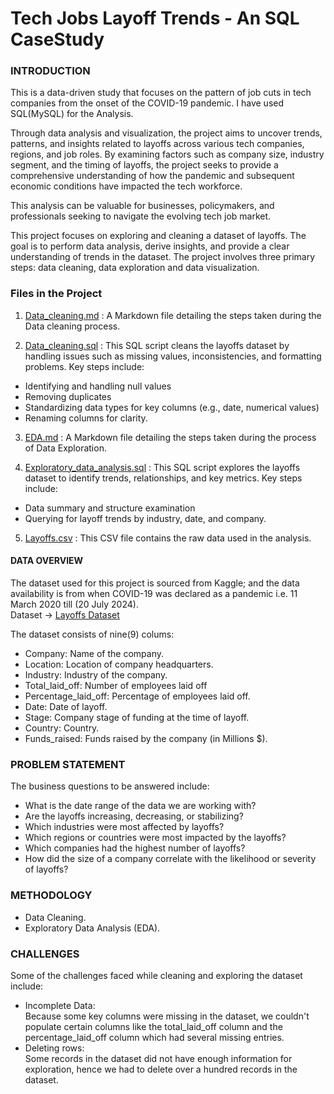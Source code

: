 # Tech Jobs Layoff Trends - An SQL CaseStudy
### INTRODUCTION
This is a data-driven study that focuses on the pattern of job cuts in tech companies from the onset of the COVID-19 pandemic. I have used SQL(MySQL) for the Analysis.

Through data analysis and visualization, the project aims to uncover trends, patterns, and insights related to layoffs across various tech companies, regions, and job roles. By examining factors such as company size, industry segment, and the timing of layoffs, the project seeks to provide a comprehensive understanding of how the pandemic and subsequent economic conditions have impacted the tech workforce. 

This analysis can be valuable for businesses, policymakers, and professionals seeking to navigate the evolving tech job market.  

This project focuses on exploring and cleaning a dataset of layoffs. The goal is to perform data analysis, derive insights, and provide a clear understanding of trends in the dataset. The project involves three primary steps: data cleaning, data exploration and data visualization.  

### Files in the Project  
1. [Data_cleaning.md](https://github.com/tamunoWoks/Tech_Jobs_Layoff_Trends--SQL_CaseStudy/blob/main/Data_cleaning.md) : A Markdown file detailing the steps taken during the Data cleaning process.

2. [Data_cleaning.sql](https://github.com/tamunoWoks/Tech_Jobs_Layoff_Trends--SQL_CaseStudy/blob/main/Data_cleaning.sql) : This SQL script cleans the layoffs dataset by handling issues such as missing values, inconsistencies, and formatting problems. Key steps include:  
  - Identifying and handling null values
  - Removing duplicates
  - Standardizing data types for key columns (e.g., date, numerical values)
  - Renaming columns for clarity.  

3. [EDA.md](https://github.com/tamunoWoks/Tech_Jobs_Layoff_Trends--SQL_CaseStudy/blob/main/EDA.md) : A Markdown file detailing the steps taken during the process of Data Exploration.  

4. [Exploratory_data_analysis.sql](https://github.com/tamunoWoks/Tech_Jobs_Layoff_Trends--SQL_CaseStudy/blob/main/Exploratory_data_analysis.sql) : This SQL script explores the layoffs dataset to identify trends, relationships, and key metrics. Key steps include:  
  - Data summary and structure examination
  - Querying for layoff trends by industry, date, and company.

5. [Layoffs.csv](https://github.com/tamunoWoks/Tech_Jobs_Layoff_Trends--SQL_CaseStudy/blob/main/layoffs.csv) : This CSV file contains the raw data used in the analysis.
  
#### DATA OVERVIEW
The dataset used for this project is sourced from Kaggle; and the data availability is from when COVID-19 was declared as a pandemic i.e. 11 March 2020 till (20 July 2024).  
Dataset -> [Layoffs Dataset](https://www.kaggle.com/datasets/swaptr/layoffs-2022)

The dataset consists of nine(9) colums:
- Company: Name of the company.
- Location: Location of company headquarters.
- Industry: Industry of the company.
- Total_laid_off: Number of employees laid off
- Percentage_laid_off: Percentage of employees laid off.
- Date: Date of layoff.
- Stage: Company stage of funding at the time of layoff.
- Country: Country.
- Funds_raised: Funds raised by the company (in Millions $).


### PROBLEM STATEMENT
The business questions to be answered include:
- What is the date range of the data we are working with?
- Are the layoffs increasing, decreasing, or stabilizing?
- Which industries were most affected by layoffs?
- Which regions or countries were most impacted by the layoffs?
- Which companies had the highest number of layoffs?
- How did the size of a company correlate with the likelihood or severity of layoffs?

### METHODOLOGY  
- Data Cleaning.
- Exploratory Data Analysis (EDA).


### CHALLENGES
Some of the challenges faced while cleaning and exploring the dataset include:
- Incomplete Data:  
Because some key columns were missing in the dataset, we couldn't populate certain columns like the total_laid_off column and the percentage_laid_off column which had several missing entries.
- Deleting rows:  
Some records in the dataset did not have enough information for exploration, hence we had to delete over a hundred records in the dataset.
